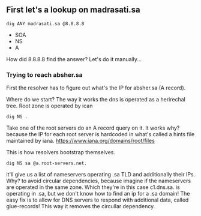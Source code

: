 ## First let's a lookup on madrasati.sa

```
dig ANY madrasati.sa @8.8.8.8
```
- SOA
- NS
- A


How did 8.8.8.8 find the answer? Let's do it manually...



### Trying to reach absher.sa

First the resolver has to figure out what's the IP for absher.sa (A record).

Where do we start?
The way it works the dns is operated as a herirechal tree. Root zone is operated by ican

```
dig NS .
```

Take one of the root servers do an A record query on it. It works why? because the IP for each root server is hardcoded in what's called a hints file maintained by iana. https://www.iana.org/domains/root/files

This is how resolvers bootstrap themselves.


```
dig NS sa @a.root-servers.net.
```

it'll give us a list of nameservers operating .sa TLD and additionally their IPs. Why? to avoid circular dependencies, because imagine if the nameservers are operated in the same zone. Which they're in this case c1.dns.sa. is operating in .sa, but we don't know how to find an ip for a .sa domain!
The easy fix is to allow for DNS servers to respond with additional data, called glue-records!
This way it removes the circullar dependency.
